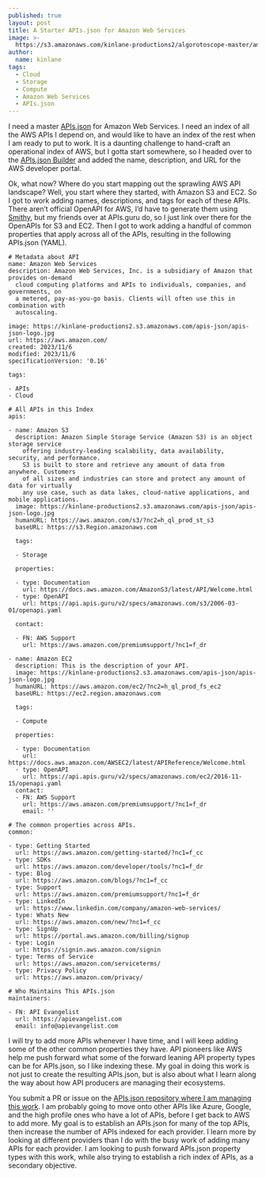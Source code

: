 ```yaml
---
published: true
layout: post
title: A Starter APIs.json for Amazon Web Services
image: >-
  https://s3.amazonaws.com/kinlane-productions2/algorotoscope-master/america-immigration_dumping-ground-seatlle-shipping-mountain.jpg
author:
  name: kinlane
tags:
  - Cloud
  - Storage
  - Compute
  - Amazon Web Services
  - APIs.json
---
```

I need a master [APIs.json](https://apisjson.org/) for Amazon Web Services. I need an index of all the AWS APIs I depend on, and would like to have an index of the rest when I am ready to put to work. It is a daunting challenge to hand-craft an operational index of AWS, but I gotta start somewhere, so I headed over to the [APIs.json Builder](http://builder.apisyaml.org/) and added the name, description, and URL for the AWS developer portal.

Ok, what now? Where do you start mapping out the sprawling AWS API landscape? Well, you start where they started, with Amazon S3 and EC2. So I got to work adding names, descriptions, and tags for each of these APIs. There aren’t official OpenAPI for AWS, I’d have to generate them using [Smithy](https://smithy.io/2.0/index.html), but my friends over at APIs.guru do, so I just link over there for the OpenAPIs for S3 and EC2. Then I got to work adding a handful of common properties that apply across all of the APIs, resulting in the following APIs.json (YAML). 

```
# Metadata about API
name: Amazon Web Services
description: Amazon Web Services, Inc. is a subsidiary of Amazon that provides on-demand
  cloud computing platforms and APIs to individuals, companies, and governments, on
  a metered, pay-as-you-go basis. Clients will often use this in combination with
  autoscaling.

image: https://kinlane-productions2.s3.amazonaws.com/apis-json/apis-json-logo.jpg
url: https://aws.amazon.com/
created: 2023/11/6
modified: 2023/11/6
specificationVersion: '0.16'

tags:

- APIs
- Cloud

# All APIs in this Index
apis:

- name: Amazon S3
  description: Amazon Simple Storage Service (Amazon S3) is an object storage service
    offering industry-leading scalability, data availability, security, and performance.
    S3 is built to store and retrieve any amount of data from anywhere. Customers
    of all sizes and industries can store and protect any amount of data for virtually
    any use case, such as data lakes, cloud-native applications, and mobile applications.
  image: https://kinlane-productions2.s3.amazonaws.com/apis-json/apis-json-logo.jpg
  humanURL: https://aws.amazon.com/s3/?nc2=h_ql_prod_st_s3
  baseURL: https://s3.Region.amazonaws.com
  
  tags:

  - Storage

  properties:

  - type: Documentation
    url: https://docs.aws.amazon.com/AmazonS3/latest/API/Welcome.html
  - type: OpenAPI
    url: https://api.apis.guru/v2/specs/amazonaws.com/s3/2006-03-01/openapi.yaml
  
  contact:

  - FN: AWS Support
    url: https://aws.amazon.com/premiumsupport/?nc1=f_dr

- name: Amazon EC2
  description: This is the description of your API.
  image: https://kinlane-productions2.s3.amazonaws.com/apis-json/apis-json-logo.jpg
  humanURL: https://aws.amazon.com/ec2/?nc2=h_ql_prod_fs_ec2
  baseURL: https://ec2.region.amazonaws.com
  
  tags:

  - Compute
  
  properties:

  - type: Documentation
    url: https://docs.aws.amazon.com/AWSEC2/latest/APIReference/Welcome.html
  - type: OpenAPI
    url: https://api.apis.guru/v2/specs/amazonaws.com/ec2/2016-11-15/openapi.yaml
  contact:
  - FN: AWS Support
    url: https://aws.amazon.com/premiumsupport/?nc1=f_dr
    email: ''

# The common properties across APIs.
common:

- type: Getting Started
  url: https://aws.amazon.com/getting-started/?nc1=f_cc
- type: SDKs
  url: https://aws.amazon.com/developer/tools/?nc1=f_dr
- type: Blog
  url: https://aws.amazon.com/blogs/?nc1=f_cc
- type: Support
  url: https://aws.amazon.com/premiumsupport/?nc1=f_dr
- type: LinkedIn
  url: https://www.linkedin.com/company/amazon-web-services/
- type: Whats New
  url: https://aws.amazon.com/new/?nc1=f_cc
- type: SignUp
  url: https://portal.aws.amazon.com/billing/signup
- type: Login
  url: https://signin.aws.amazon.com/signin
- type: Terms of Service
  url: https://aws.amazon.com/serviceterms/
- type: Privacy Policy
  url: https://aws.amazon.com/privacy/

# Who Maintains This APIs.json
maintainers:

- FN: API Evangelist
  url: https://apievangelist.com
  email: info@apievangelist.com
```

I will try to add more APIs whenever I have time, and I will keep adding some of the other common properties they have. API pioneers like AWS help me push forward what some of the forward leaning API property types can be for APIs.json, so I like indexing these. My goal in doing this work is not just to create the resulting APIs.json, but is also about what I learn along the way about how API producers are managing their ecosystems. 

You submit a PR or issue on the [APIs.json repository where I am managing this work](https://github.com/apis-json/artisanal). I am probably going to move onto other APIs like Azure, Google, and the high profile ones who have a lot of APIs, before I get back to AWS to add more. My goal is to establish an APIs.json for many of the top APIs, then increase the number of APIs indexed for each provider. I learn more by looking at different providers than I do with the busy work of adding many APIs for each provider. I am looking to push forward APIs.json property types with this work, while also trying to establish a rich index of APIs, as a secondary objective.